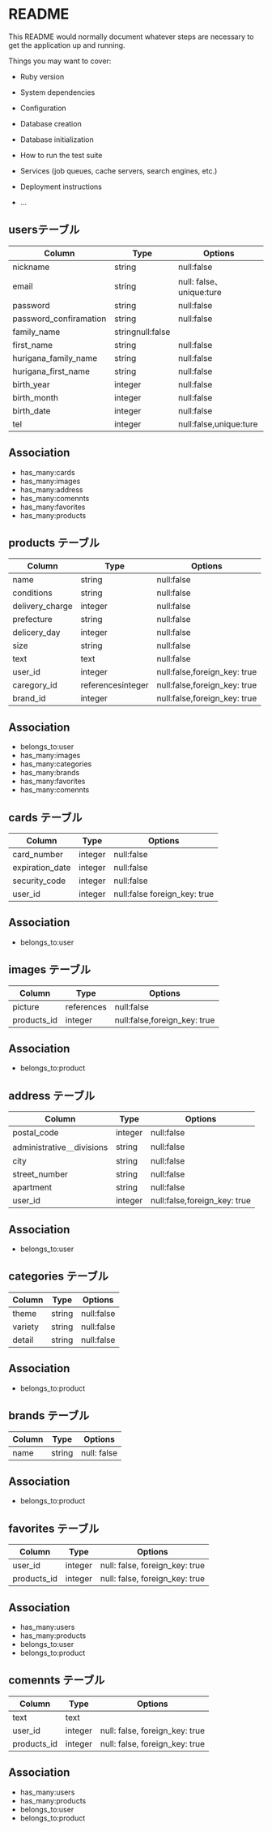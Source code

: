 # README

This README would normally document whatever steps are necessary to get the
application up and running.

Things you may want to cover:

* Ruby version

* System dependencies

* Configuration

* Database creation

* Database initialization

* How to run the test suite

* Services (job queues, cache servers, search engines, etc.)

* Deployment instructions

* ...


##  usersテーブル

|Column|Type|Options|
|------|----|-------|
|nickname|string|null:false|
|email|string|null: false、unique:ture|
|password|string|null:false|
|password_confiramation|string|null:false|
|family_name|stringnull:false|
|first_name|string|null:false|
|hurigana_family_name|string|null:false|
|hurigana_first_name|string|null:false|
|birth_year|integer|null:false|
|birth_month|integer|null:false|
|birth_date|integer|null:false|
|tel|integer|null:false,unique:ture|

## Association
- has_many:cards
- has_many:images
- has_many:address
- has_many:comennts
- has_many:favorites
- has_many:products










## products テーブル
|Column|Type|Options|
|------|----|-------|
|name|string|null:false|
|conditions|string|null:false|
|delivery_charge|integer|null:false|
|prefecture|string|null:false|
|delicery_day|integer|null:false|
|size|string|null:false|
|text|text|null:false|
|user_id|integer|null:false,foreign_key: true|
|caregory_id|referencesinteger|null:false,foreign_key: true|
|brand_id|integer|null:false,foreign_key: true|

## Association
- belongs_to:user
- has_many:images
- has_many:categories
- has_many:brands
- has_many:favorites
- has_many:comennts





## cards テーブル
|Column|Type|Options|
|------|----|-------|
|card_number|integer|null:false|
|expiration_date|integer|null:false
|security_code|integer|null:false|
|user_id|integer|null:false foreign_key: true|


## Association
- belongs_to:user


## images テーブル
|Column|Type|Options|
|------|----|-------|
|picture|references|null:false|
|products_id|integer|null:false,foreign_key: true|


## Association
- belongs_to:product


## address テーブル
|Column|Type|Options|
|------|----|-------|
|postal_code|integer|null:false|
|administrative＿divisions|string|null:false|
|city|string|null:false|
|street_number|string|null:false|
|apartment|string|null:false|
|user_id|integer|null:false,foreign_key: true|


## Association
- belongs_to:user




## categories テーブル
|Column|Type|Options|
|------|----|-------|
|theme|string|null:false|
|variety|string|null:false|
|detail|string|null:false|


## Association
- belongs_to:product


## brands テーブル
|Column|Type|Options|
|------|----|-------|
|name|string|null: false|


## Association
- belongs_to:product





## favorites テーブル
|Column|Type|Options|
|------|----|-------|
|user_id|integer|null: false, foreign_key: true|
|products_id|integer|null: false, foreign_key: true|


## Association
- has_many:users
- has_many:products
- belongs_to:user
- belongs_to:product


## comennts テーブル
|Column|Type|Options|
|------|----|-------|
|text|text||
|user_id|integer|null: false, foreign_key: true|
|products_id|integer|null: false, foreign_key: true|


## Association
- has_many:users
- has_many:products
- belongs_to:user
- belongs_to:product











